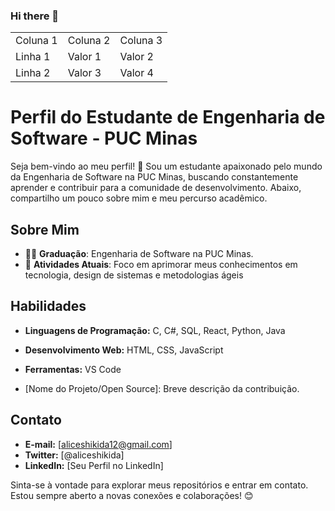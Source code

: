 ### Hi there 👋

<!--
**aliceshikida/aliceshikida** is a ✨ _special_ ✨ repository because its `README.md` (this file) appears on your GitHub profile.
-->



<table>
  <tr>
    <td>Coluna 1</td>
    <td>Coluna 2</td>
    <td>Coluna 3</td>
  </tr>
  <tr>
    <td>Linha 1</td>
    <td>Valor 1</td>
    <td>Valor 2</td>
  </tr>
  <tr>
    <td>Linha 2</td>
    <td>Valor 3</td>
    <td>Valor 4</td>
  </tr>
</table>

# Perfil do Estudante de Engenharia de Software - PUC Minas

Seja bem-vindo ao meu perfil! 👋 Sou um estudante apaixonado pelo mundo da Engenharia de Software na PUC Minas, buscando constantemente aprender e contribuir para a comunidade de desenvolvimento. Abaixo, compartilho um pouco sobre mim e meu percurso acadêmico.

## Sobre Mim

- 👨‍🎓 **Graduação**: Engenharia de Software na PUC Minas.
- 🌱 **Atividades Atuais**: Foco em aprimorar meus conhecimentos em tecnologia, design de sistemas e metodologias ágeis

## Habilidades

- **Linguagens de Programação:** C, C#, SQL, React, Python, Java
- **Desenvolvimento Web:** HTML, CSS, JavaScript
- **Ferramentas:** VS Code



- [Nome do Projeto/Open Source]: Breve descrição da contribuição.

## Contato

- **E-mail:** [aliceshikida12@gmail.com]
- **Twitter:** [@aliceshikida]
- **LinkedIn:** [Seu Perfil no LinkedIn]

Sinta-se à vontade para explorar meus repositórios e entrar em contato. Estou sempre aberto a novas conexões e colaborações! 😊
